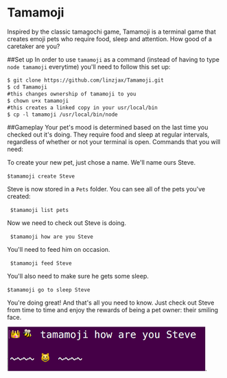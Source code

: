 # Tamamoji
Inspired by the classic tamagochi game, Tamamoji is a terminal game that creates emoji pets who require food, sleep and attention. How good of a caretaker are you?

##Set up
In order to use `tamamoji` as a command (instead of having to type `node tamamoji` everytime) you'll need to follow this set up:

```
$ git clone https://github.com/linzjax/Tamamoji.git
$ cd Tamamoji
#this changes ownership of tamamoji to you
$ chown u+x tamamoji
#this creates a linked copy in your usr/local/bin
$ cp -l tamamoji /usr/local/bin/node

```

##Gameplay
Your pet's mood is determined based on the last time you checked out it's doing. They require food and sleep at regular intervals, regardless of whether or not your terminal is open. Commands that you will need:

To create your new pet, just chose a name. We'll name ours Steve.

` $tamamoji create Steve `

Steve is now stored in a `Pets` folder. You can see all of the pets you've created:

` $tamamoji list pets`

Now we need to check out Steve is doing.

` $tamamoji how are you Steve`

You'll need to feed him on occasion.

` $tamamoji feed Steve`

You'll also need to make sure he gets some sleep.

` $tamamoji go to sleep Steve `

You're doing great! And that's all you need to know. Just check out Steve from time to time and enjoy the rewards of being a pet owner: their smiling face.

![smiling face](/img/happy_pet.png).
